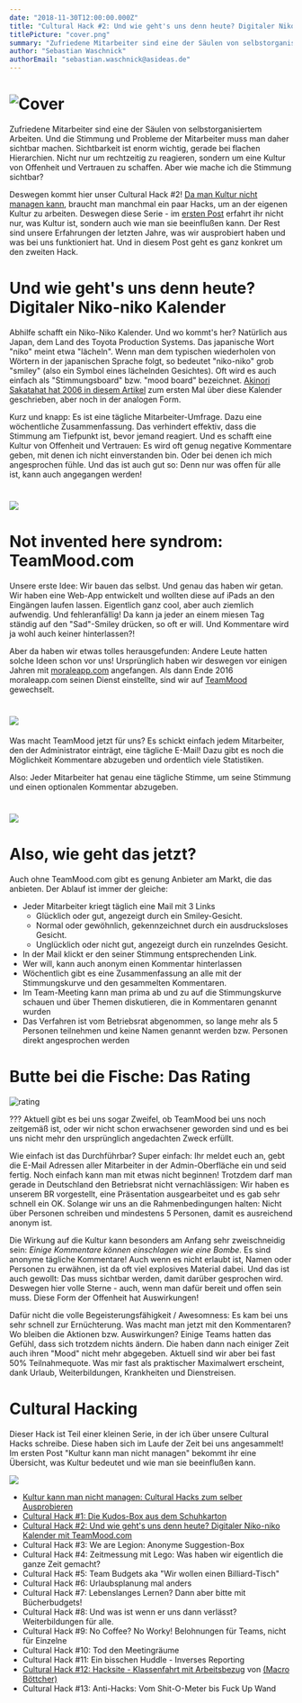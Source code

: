 ```yaml
---
date: "2018-11-30T12:00:00.000Z"
title: "Cultural Hack #2: Und wie geht's uns denn heute? Digitaler Niko-niko Kalender "
titlePicture: "cover.png"
summary: "Zufriedene Mitarbeiter sind eine der Säulen von selbstorganisiertem Arbeiten. Und die Stimmung und Probleme der Mitarbeiter muss man daher sichtbar machen. Sichtbarkeit ist enorm wichtig, gerade bei flachen Hierarchien. Nicht nur um rechtzeitig zu reagieren, sondern um eine Kultur von Offenheit und Vertrauen zu schaffen. Aber wie mache ich die Stimmung sichtbar?"
author: "Sebastian Waschnick"
authorEmail: "sebastian.waschnick@asideas.de"
---
```


# ![Cover](cover.png)

Zufriedene Mitarbeiter sind eine der Säulen von selbstorganisiertem Arbeiten. Und die Stimmung und Probleme der Mitarbeiter muss man daher sichtbar machen. Sichtbarkeit ist enorm wichtig, gerade bei flachen Hierarchien. Nicht nur um rechtzeitig zu reagieren, sondern um eine Kultur von Offenheit und Vertrauen zu schaffen. Aber wie mache ich die Stimmung sichtbar? 

Deswegen kommt hier unser Cultural Hack #2! [Da man Kultur nicht managen kann](https://axelspringerideas.de/blog/2018/11/cultural-hacking-101/), braucht man manchmal ein paar Hacks, um an der eigenen Kultur zu arbeiten. Deswegen diese Serie - im [ersten Post](https://axelspringerideas.de/blog/2018/11/cultural-hacking-101/) erfahrt ihr nicht nur, was Kultur ist, sondern auch wie man sie beeinflußen kann. Der Rest sind unsere Erfahrungen der letzten Jahre, was wir ausprobiert haben und was bei uns funktioniert hat. Und in diesem Post geht es ganz konkret um den zweiten Hack.

# Und wie geht's uns denn heute? Digitaler Niko-niko Kalender

Abhilfe schafft ein Niko-Niko Kalender. Und wo kommt's her? Natürlich aus Japan, dem Land des Toyota Production Systems. Das japanische Wort "niko" meint etwa "lächeln". Wenn man dem typischen wiederholen von Wörtern in der japanischen Sprache folgt, so bedeutet "niko-niko" grob "smiley" (also ein Symbol eines lächelnden Gesichtes). Oft wird es auch einfach als "Stimmungsboard" bzw. "mood board" bezeichnet. [Akinori Sakatahat hat 2006 in diesem Artikel]( http://www.geocities.jp/nikonikocalendar/index_en.html) zum ersten Mal über diese Kalender geschrieben, aber noch in der analogen Form.

Kurz und knapp: Es ist eine tägliche Mitarbeiter-Umfrage. Dazu eine wöchentliche Zusammenfassung. Das verhindert effektiv, dass die Stimmung am Tiefpunkt ist, bevor jemand reagiert. Und es schafft eine Kultur von Offenheit und Vertrauen: Es wird oft genug negative Kommentare geben, mit denen ich nicht einverstanden bin. Oder bei denen ich mich angesprochen fühle. Und das ist auch gut so: Denn nur was offen für alle ist, kann auch angegangen werden!

# ![](teammood-03.png)

# Not invented here syndrom: TeamMood.com

Unsere erste Idee: Wir bauen das selbst. Und genau das haben wir getan. Wir haben eine Web-App entwickelt und wollten diese auf iPads an den Eingängen laufen lassen. Eigentlich ganz cool, aber auch ziemlich aufwendig. Und fehleranfällig! Da kann ja jeder an einem miesen Tag ständig auf den "Sad"-Smiley drücken, so oft er will. Und Kommentare wird ja wohl auch keiner hinterlassen?!

Aber da haben wir etwas tolles herausgefunden: Andere Leute hatten solche Ideen schon vor uns! Ursprünglich haben wir deswegen vor einigen Jahren mit [moraleapp.com](http://moraleapp.com/) angefangen. Als dann Ende 2016 moraleapp.com seinen Dienst einstellte, sind wir auf [TeamMood](https://www.teammood.com/) gewechselt.

# ![](teammood-01.png)

Was macht TeamMood jetzt für uns? Es schickt einfach jedem Mitarbeiter, den der Administrator einträgt, eine tägliche E-Mail! Dazu gibt es noch die Möglichkeit Kommentare abzugeben und ordentlich viele Statistiken. 

Also: Jeder Mitarbeiter hat genau eine tägliche Stimme, um seine Stimmung und einen optionalen Kommentar abzugeben.  

# ![](teammood-02.png)

# Also, wie geht das jetzt?

Auch ohne TeamMood.com gibt es genung Anbieter am Markt, die das anbieten. Der Ablauf ist immer der gleiche:

* Jeder Mitarbeiter kriegt täglich eine Mail mit 3 Links 
   * Glücklich oder gut, angezeigt durch ein Smiley-Gesicht. 
   * Normal oder gewöhnlich, gekennzeichnet durch ein ausdrucksloses Gesicht. 
   * Unglücklich oder nicht gut, angezeigt durch ein runzelndes Gesicht. 
* In der Mail klickt er den seiner Stimmung entsprechenden Link. 
* Wer will, kann auch anonym einen Kommentar hinterlassen
* Wöchentlich gibt es eine Zusammenfassung an alle mit der Stimmungskurve und den gesammelten Kommentaren.
* Im Team-Meeting kann man prima ab und zu auf die Stimmungskurve schauen und über Themen diskutieren, die in Kommentaren genannt wurden
* Das Verfahren ist vom Betriebsrat abgenommen, so lange mehr als 5 Personen teilnehmen und keine Namen genannt werden bzw. Personen direkt angesprochen werden

# Butte bei die Fische: Das Rating

![rating](rating-cultural-hack-no-02-niko-niko.png)

??? Aktuell gibt es bei uns sogar Zweifel, ob TeamMood bei uns noch zeitgemäß ist, oder wir nicht schon erwachsener geworden sind und es bei uns nicht mehr den ursprünglich angedachten Zweck erfüllt.

Wie einfach ist das Durchführbar? Super einfach: Ihr meldet euch an, gebt die E-Mail Adressen aller Mitarbeiter in der Admin-Oberfläche ein und seid fertig. Noch einfach kann man mit etwas nicht beginnen! Trotzdem darf man gerade in Deutschland den Betriebsrat nicht vernachlässigen: Wir haben es unserem BR vorgestellt, eine Präsentation ausgearbeitet und es gab sehr schnell ein OK. Solange wir uns an die Rahmenbedingungen halten: Nicht über Personen schreiben und mindestens 5 Personen, damit es ausreichend anonym ist.

Die Wirkung auf die Kultur kann besonders am Anfang sehr zweischneidig sein: *Einige Kommentare können einschlagen wie eine Bombe.* Es sind anonyme tägliche Kommentare! Auch wenn es nicht erlaubt ist, Namen oder Personen zu erwähnen, ist da oft viel explosives Material dabei. Und das ist auch gewollt: Das muss sichtbar werden, damit darüber gesprochen wird. Deswegen hier volle Sterne - auch, wenn man dafür bereit und offen sein muss. Diese Form der Offenheit hat Auswirkungen!

Dafür nicht die volle Begeisterungsfähigkeit / Awesomness: Es kam bei uns sehr schnell zur Ernüchterung. Was macht man jetzt mit den Kommentaren? Wo bleiben die Aktionen bzw. Auswirkungen? Einige Teams hatten das Gefühl, dass sich trotzdem nichts ändern. Die haben dann nach einiger Zeit auch ihren "Mood" nicht mehr abgegeben. Aktuell sind wir aber bei fast 50% Teilnahmequote. Was mir fast als praktischer Maximalwert erscheint, dank Urlaub, Weiterbildungen, Krankheiten und Dienstreisen.

# Cultural Hacking

Dieser Hack ist Teil einer kleinen Serie, in der ich über unsere Cultural Hacks schreibe. Diese haben sich im Laufe der Zeit bei uns angesammelt! Im ersten Post "Kultur kann man nicht managen" bekommt ihr eine Übersicht, was Kultur bedeutet und wie man sie beeinflußen kann.

![](becausewecan03.png)

* [Kultur kann man nicht managen: Cultural Hacks zum selber Ausprobieren](https://axelspringerideas.de/blog/2018/11/cultural-hacking-101/)
* [Cultural Hack #1: Die Kudos-Box aus dem Schuhkarton](https://axelspringerideas.de/blog/2018/11/cultural-hack-no-1-kudos/)
* [Cultural Hack #2: Und wie geht's uns denn heute? Digitaler Niko-niko Kalender mit TeamMood.com](https://axelspringerideas.de/blog/2018/11/cultural-hack-no-2-niko-niko/)
* Cultural Hack #3: We are Legion: Anonyme Suggestion-Box
* Cultural Hack #4: Zeitmessung mit Lego: Was haben wir eigentlich die ganze Zeit gemacht?
* Cultural Hack #5: Team Budgets aka "Wir wollen einen Billiard-Tisch"
* Cultural Hack #6: Urlaubsplanung mal anders
* Cultural Hack #7: Lebenslanges Lernen? Dann aber bitte mit Bücherbudgets!
* Cultural Hack #8: Und was ist wenn er uns dann verlässt? Weiterbildungen für alle.
* Cultural Hack #9: No Coffee? No Worky! Belohnungen für Teams, nicht für Einzelne
* Cultural Hack #10: Tod den Meetingräume
* Cultural Hack #11: Ein bisschen Huddle - Inverses Reporting
* [Cultural Hack #12: Hacksite - Klassenfahrt mit Arbeitsbezug](https://axelspringerideas.de/blog/2018/11/hacksite/) von [(Macro Böttcher)](https://www.linkedin.com/in/marco-b%C3%B6ttcher-55a74324/)
* Cultural Hack #13: Anti-Hacks: Vom Shit-O-Meter bis Fuck Up Wand
